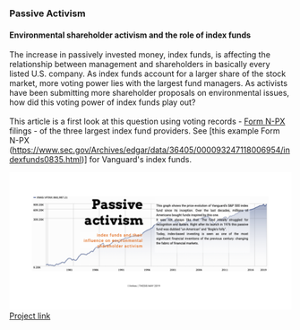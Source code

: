 ### Passive Activism 
#### Environmental shareholder activism and the role of index funds

The increase in passively invested money, index funds, is affecting the relationship between management and shareholders in basically every listed U.S. company. As index funds account for a larger share of the stock market, more voting power lies with the largest fund managers. As activists have been submitting more shareholder proposals on environmental issues, how did this voting power of index funds play out? 
<br>
<br>
This article is a first look at this question using voting records - [Form N-PX](https://www.sec.gov/reportspubs/investor-publications/investorpubsmfproxyvotinghtm.html) filings - of the three largest index fund providers. See [this example Form N-PX (https://www.sec.gov/Archives/edgar/data/36405/000093247118006954/indexfunds0835.html)] for Vanguard's index funds.

![image](Data/img/screensh.png)
[Project link](https://isver.github.io/ms-t/)
